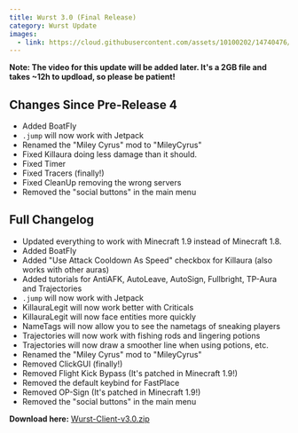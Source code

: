 ```yaml
---
title: Wurst 3.0 (Final Release)
category: Wurst Update
images:
  - link: https://cloud.githubusercontent.com/assets/10100202/14740476/8ebb2606-088f-11e6-9e39-19bd3666d33d.jpg
---
```


**Note: The video for this update will be added later. It's a 2GB file and takes ~12h to updload, so please be patient!**

## Changes Since Pre-Release 4
- Added BoatFly
- `.jump` will now work with Jetpack
- Renamed the "Miley Cyrus" mod to "MileyCyrus"
- Fixed Killaura doing less damage than it should.
- Fixed Timer
- Fixed Tracers (finally!)
- Fixed CleanUp removing the wrong servers
- Removed the "social buttons" in the main menu

<!--read more-->

## Full Changelog
- Updated everything to work with Minecraft 1.9 instead of Minecraft 1.8.
- Added BoatFly
- Added "Use Attack Cooldown As Speed" checkbox for Killaura (also works with other auras)
- Added tutorials for AntiAFK, AutoLeave, AutoSign, Fullbright, TP-Aura and Trajectories
- `.jump` will now work with Jetpack
- KillauraLegit will now work better with Criticals
- KillauraLegit will now face entities more quickly
- NameTags will now allow you to see the nametags of sneaking players
- Trajectories will now work with fishing rods and lingering potions
- Trajectories will now draw a smoother line when using potions, etc.
- Renamed the "Miley Cyrus" mod to "MileyCyrus"
- Removed ClickGUI (finally!)
- Removed Flight Kick Bypass (It's patched in Minecraft 1.9!)
- Removed the default keybind for FastPlace
- Removed OP-Sign (It's patched in Minecraft 1.9!)
- Removed the "social buttons" in the main menu

**Download here:** [Wurst-Client-v3.0.zip](https://github.com/Wurst-Imperium/Wurst-Client-for-MC-1.9.X/releases/download/v3.0/Wurst-Client-v3.0.zip)

